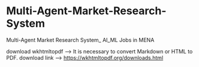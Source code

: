 # Multi-Agent-Market-Research-System
Multi-Agent Market Research System_ AI_ML Jobs in MENA

download wkhtmltopdf --> It is necessary to convert Markdown or HTML to PDF.
    download link --> https://wkhtmltopdf.org/downloads.html
